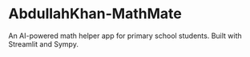 # AbdullahKhan-MathMate
An AI-powered math helper app for primary school students. Built with Streamlit and Sympy.
